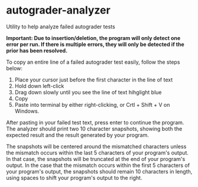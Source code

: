 # autograder-analyzer
Utility to help analyze failed autograder tests

**Important: Due to insertion/deletion, the program will only detect one error per run.
If there is multiple errors, they will only be detected if the prior has been resolved.**


To copy an entire line of a failed autograder test easily, follow the steps below:
  1. Place your cursor just before the first character in the line of text
  2. Hold down left-click
  3. Drag down slowly until you see the line of text hihglight blue
  4. Copy
  5. Paste into terminal by either right-clicking, or Crtl + Shift + V on Windows.
  
After pasting in your failed test text, press enter to continue the program.
The analyzer should print two 10 character snapshots, showing both the expected result
and the result generated by your program. 

The snapshots will be centered around the mismatched characters unless the mismatch occurs 
within the last 5 characters of your program's output. In that case, the snapshots will be 
truncated at the end of your program's output. In the case that the mismatch occurs within 
the first 5 characters of your program's output, the snapshots should remain 10 characters
in length, using spaces to shift your program's output to the right.
